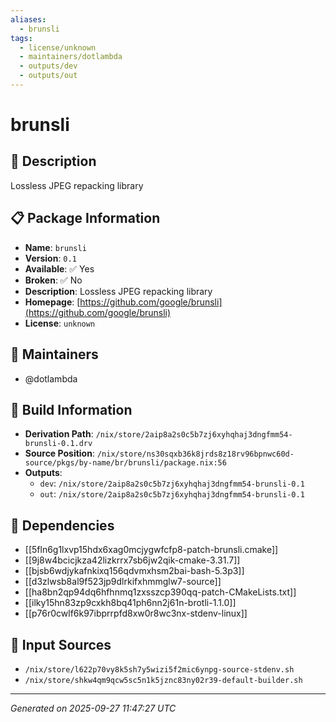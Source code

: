 ```yaml
---
aliases:
  - brunsli
tags:
  - license/unknown
  - maintainers/dotlambda
  - outputs/dev
  - outputs/out
---
```


# brunsli

## 📝 Description

Lossless JPEG repacking library

## 📋 Package Information

- **Name**: `brunsli`
- **Version**: `0.1`
- **Available**: ✅ Yes
- **Broken**: ✅ No
- **Description**: Lossless JPEG repacking library
- **Homepage**: [https://github.com/google/brunsli](https://github.com/google/brunsli)
- **License**: `unknown`
## 👥 Maintainers

- @dotlambda


## 🔧 Build Information

- **Derivation Path**: `/nix/store/2aip8a2s0c5b7zj6xyhqhaj3dngfmm54-brunsli-0.1.drv`
- **Source Position**: `/nix/store/ns30sqxb36k8jrds8z18rv96bpnwc60d-source/pkgs/by-name/br/brunsli/package.nix:56`
- **Outputs**:
  - `dev`:  `/nix/store/2aip8a2s0c5b7zj6xyhqhaj3dngfmm54-brunsli-0.1`
  - `out`:  `/nix/store/2aip8a2s0c5b7zj6xyhqhaj3dngfmm54-brunsli-0.1`

## 🔗 Dependencies

- [[5fln6g1lxvp15hdx6xag0mcjygwfcfp8-patch-brunsli.cmake]]
- [[9j8w4bcicjkza42lizkrrx7sb6jw2qik-cmake-3.31.7]]
- [[bjsb6wdjykafnkixq156qdvmxhsm2bai-bash-5.3p3]]
- [[d3zlwsb8al9f523jp9dlrkifxhmmglw7-source]]
- [[ha8bn2qp94dq6hfhnmq1zxsszcp390qq-patch-CMakeLists.txt]]
- [[ilky15hn83zp9cxkh8bq41ph6nn2j61n-brotli-1.1.0]]
- [[p76r0cwlf6k97ibprrpfd8xw0r8wc3nx-stdenv-linux]]

## 📁 Input Sources

- `/nix/store/l622p70vy8k5sh7y5wizi5f2mic6ynpg-source-stdenv.sh`
- `/nix/store/shkw4qm9qcw5sc5n1k5jznc83ny02r39-default-builder.sh`

---
*Generated on 2025-09-27 11:47:27 UTC*
